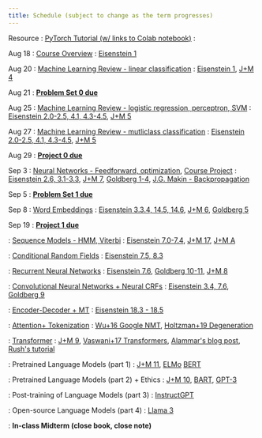 ```yaml
---
title: Schedule (subject to change as the term progresses)
---
```


Resource 
: [PyTorch Tutorial (w/ links to Colab notebook)](https://cocoxu.github.io/CS7650_fall2025/slides/PyTorch_tutorial.pdf)
  : 
  
Aug 18
: [Course Overview](https://cocoxu.github.io/CS7650_fall2025/slides/lec1-intro.pdf)
  : [Eisenstein 1](https://github.com/jacobeisenstein/gt-nlp-class/blob/master/notes/eisenstein-nlp-notes.pdf)
  
Aug 20
: [Machine Learning Review - linear classification](https://cocoxu.github.io/CS7650_fall2025/slides/lec2-ml.pdf) 
  : [Eisenstein 1](https://github.com/jacobeisenstein/gt-nlp-class/blob/master/notes/eisenstein-nlp-notes.pdf), [J+M 4](https://web.stanford.edu/~jurafsky/slp3/4.pdf)

Aug 21
: **[Problem Set 0 due](https://cocoxu.github.io/CS7650_fall2025/homework/CS7650_fall2025_PS0.pdf)**

Aug 25
: [Machine Learning Review - logistic regression, perceptron, SVM](https://cocoxu.github.io/CS7650_fall2025/slides/lec2-ml.pdf) 
  : [Eisenstein 2.0-2.5, 4.1, 4.3-4.5](https://github.com/jacobeisenstein/gt-nlp-class/blob/master/notes/eisenstein-nlp-notes.pdf), [J+M 5](https://web.stanford.edu/~jurafsky/slp3/5.pdf)

Aug 27
: [Machine Learning Review - mutliclass classification](https://cocoxu.github.io/CS7650_fall2025/slides/lec3-mcc.pdf)
  : [Eisenstein 2.0-2.5, 4.1, 4.3-4.5](https://github.com/jacobeisenstein/gt-nlp-class/blob/master/notes/eisenstein-nlp-notes.pdf), [J+M 5](https://web.stanford.edu/~jurafsky/slp3/5.pdf)

Aug 29
: **[Project 0 due](https://colab.research.google.com/drive/1gsvmp2zygSz4dWeZAzCY9FIMxLB94fLO?usp=sharing)**

Sep 3
: [Neural Networks - Feedforward, optimization](https://cocoxu.github.io/CS7650_fall2025/slides/lec4-nn.pdf), [Course Project](https://cocoxu.github.io/CS7650_fall2025/slides/lec0-project.pdf)
  : [Eisenstein 2.6, 3.1-3.3](https://github.com/jacobeisenstein/gt-nlp-class/blob/master/notes/eisenstein-nlp-notes.pdf), [J+M 7](https://web.stanford.edu/~jurafsky/slp3/7.pdf), [Goldberg 1-4](https://arxiv.org/pdf/1510.00726.pdf), [J.G. Makin - Backpropagation](https://cocoxu.github.io/CS7650_fall2025/slides/backprop.pdf)

Sep 5
: **[Problem Set 1 due](https://www.gradescope.com/courses/1086056)**

Sep 8
: [Word Embeddings](https://cocoxu.github.io/CS7650_fall2025/slides/lec5-word2vec.pdf)
  : [Eisenstein 3.3.4, 14.5, 14.6](https://github.com/jacobeisenstein/gt-nlp-class/blob/master/notes/eisenstein-nlp-notes.pdf), [J+M 6](https://web.stanford.edu/~jurafsky/slp3/6.pdf), [Goldberg 5](https://arxiv.org/pdf/1510.00726.pdf)


Sep 19
: **[Project 1 due](https://colab.research.google.com/drive/1H2kkoMC4F9tnIg4q3OKkUh2GmkT1DXAd?usp=sharing)**

: [Sequence Models - HMM, Viterbi](https://cocoxu.github.io/CS7650_fall2025/slides/lec6-seq1.pdf) 
  : [Eisenstein 7.0-7.4](https://github.com/jacobeisenstein/gt-nlp-class/blob/master/notes/eisenstein-nlp-notes.pdf), [J+M 17](https://web.stanford.edu/~jurafsky/slp3/17.pdf), [J+M A](https://web.stanford.edu/~jurafsky/slp3/A.pdf)

: [Conditional Random Fields](https://cocoxu.github.io/CS7650_fall2025/slides/lec7-seq2.pdf)
  : [Eisenstein 7.5, 8.3](https://github.com/jacobeisenstein/gt-nlp-class/blob/master/notes/eisenstein-nlp-notes.pdf)

: [Recurrent Neural Networks](https://cocoxu.github.io/CS7650_fall2025/slides/lec8-rnn.pdf) 
  : [Eisenstein 7.6](https://github.com/jacobeisenstein/gt-nlp-class/blob/master/notes/eisenstein-nlp-notes.pdf), [Goldberg 10-11](https://arxiv.org/pdf/1510.00726.pdf), [J+M 8](https://web.stanford.edu/~jurafsky/slp3/8.pdf)

: [Convolutional Neural Networks + Neural CRFs](https://cocoxu.github.io/CS7650_fall2025/slides/lec9-cnn.pdf) 
  : [Eisenstein 3.4, 7.6](https://github.com/jacobeisenstein/gt-nlp-class/blob/master/notes/eisenstein-nlp-notes.pdf), [Goldberg 9](https://arxiv.org/pdf/1510.00726.pdf)

: [Encoder-Decoder + MT](https://cocoxu.github.io/CS7650_fall2025/slides/lec10-seq2seq.pdf)
  : [Eisenstein 18.3 - 18.5](https://github.com/jacobeisenstein/gt-nlp-class/blob/master/notes/eisenstein-nlp-notes.pdf)

: [Attention+ Tokenization](https://cocoxu.github.io/CS7650_fall2025/slides/lec11-nmt-tokenization.pdf)
  : [Wu+16 Google NMT](https://arxiv.org/abs/1609.08144), [Holtzman+19 Degeneration](https://arxiv.org/pdf/1904.09751.pdf)

: [Transformer](https://cocoxu.github.io/CS7650_fall2025/slides/lec12-transformer.pdf)
  : [J+M 9](https://web.stanford.edu/~jurafsky/slp3/9.pdf), [Vaswani+17 Transformers](https://arxiv.org/pdf/1706.03762.pdf), [Alammar's blog post](http://jalammar.github.io/illustrated-transformer/), [Rush's tutorial](https://nlp.seas.harvard.edu/annotated-transformer/) 

: Pretrained Language Models (part 1)
  : [J+M 11](https://web.stanford.edu/~jurafsky/slp3/11.pdf), [ELMo](https://www.aclweb.org/anthology/N18-1202.pdf) [BERT](https://www.aclweb.org/anthology/N19-1423.pdf)

: Pretrained Language Models (part 2) + Ethics
  : [J+M 10](https://web.stanford.edu/~jurafsky/slp3/10.pdf), [BART](https://arxiv.org/pdf/1910.13461.pdf), [GPT-3](https://arxiv.org/pdf/2005.14165.pdf) 

: Post-training of Language Models (part 3)
  : [InstructGPT](https://arxiv.org/pdf/2203.02155.pdf) 

: Open-source Language Models (part 4)
  : [Llama 3](https://arxiv.org/pdf/2407.21783.pdf) 
  

: **In-class Midterm (close book, close note)**


